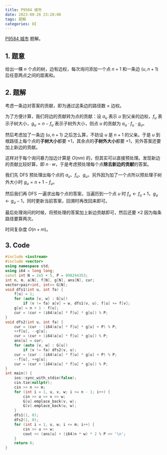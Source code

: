 ```yaml
---
title: P9584 城市
date: 2023-08-26 23:28:08
tags: 题解
categories: OI
---
```


[P9584 城市](https://www.luogu.com.cn/problem/P9584) 题解。

<!-- more -->

## 1. 题意

给出一棵 $n$ 个点的树，边有边权，每次询问添加一个点 $n + 1$ 和一条边 $(u, n + 1)$ 后任意两点之间的距离和。

## 2. 题解

考虑一条边对答案的贡献，即为通过这条边的路径数 $\times$ 边权。

为了方便计算，我们将边的贡献转为点的贡献：设 $a_u$ 表示 $u$ 到父亲的边权，$f_u$ 表示子树大小，$g_u = n - f_u$ 表示子树外大小，则点 $u$ 的贡献为 $a_u \cdot f_u \cdot g_u$。

然后考虑加了一条边 $(u, n + 1)$ 之后怎么算，不妨设 $u$ 是 $n + 1$ 的父亲。于是 $u$ 到根路径上每个点的**子树大小**都要 $+1$，其余点的**子树外大小**都要 $+1$，另外答案还要加上新边的贡献。

这样对于每个询问暴力加边计算是 $O(nm)$ 的，但其实可以直接预处理。发现新边的贡献比较好算，即 $n \cdot w$，于是考虑预处理每个点**除去新边的贡献**的答案。

我们先 DFS 预处理出每个点的 $a_u$、$f_u$、$g_u$，另外因为加了一个点所以预处理子树外大小时 $g_u = n + 1 - f_u$。

然后我们再 DFS 一遍求出每个点的答案，当遍历到一个点 $u$ 时 $f_u \gets f_u + 1$，$g_u \gets g_u - 1$，同时更新当前答案，回溯时再改回来即可。

最后处理询问的时候，将预处理的答案加上新边贡献即可，然后还要 $\times 2$ 因为每条路径要算两次。

时间复杂度 $O(n + m)$。

## 3. Code

```cpp
#include <iostream>
#include <vector>
using namespace std;
using i64 = long long;
const int N = 2e5 + 5, P = 998244353;
int n, m, a[N], f[N], g[N], ans[N], cur;
vector<pair<int, int>> G[N];
void dfs1(int u, int fa) {
    f[u] = 1;
    for (auto [v, w] : G[u])
        if (v != fa) a[v] = w, dfs1(v, u), f[u] += f[v];
    g[u] = n + 1 - f[u];
    cur = (cur + (i64)a[u] * f[u] * g[u]) % P;
}
void dfs2(int u, int fa) {
    cur = (cur - (i64)a[u] * f[u] * g[u] + P) % P;
    ++f[u], --g[u];
    cur = (cur + (i64)a[u] * f[u] * g[u]) % P;
    ans[u] = cur;
    for (auto [v, w] : G[u])
        if (v != fa) dfs2(v, u);
    cur = (cur - (i64)a[u] * f[u] * g[u] + P) % P;
    --f[u], ++g[u];
    cur = (cur + (i64)a[u] * f[u] * g[u]) % P;
}
int main() {
    ios::sync_with_stdio(false);
    cin.tie(nullptr);
    cin >> n >> m;
    for (int i = 1, u, v, w; i <= n - 1; i++) {
        cin >> u >> v >> w;
        G[u].emplace_back(v, w);
        G[v].emplace_back(u, w);
    }
    dfs1(1, 0);
    dfs2(1, 0);
    for (int i = 1, u, w; i <= m; i++) {
        cin >> u >> w;
        cout << (ans[u] + (i64)n * w) * 2 % P << '\n';
    }
    return 0;
}
```
